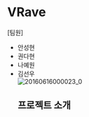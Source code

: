 # VRave   
[팀원]   
* 안성현
* 권다현
* 나예원
* 김선우      
![20160616000023_0](https://user-images.githubusercontent.com/80326384/125542023-590b0eb1-34ff-4414-888d-70b45c32b8d0.jpg)
   ## 프로젝트 소개   
   
 
